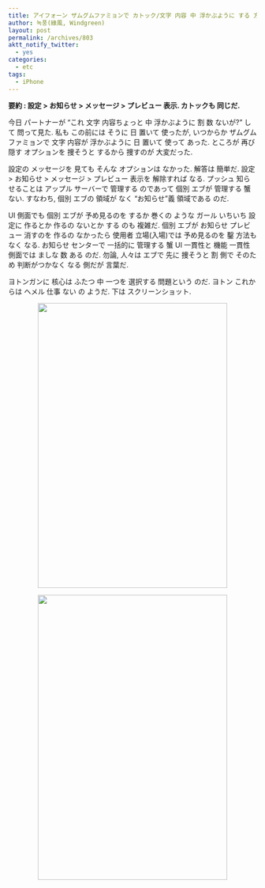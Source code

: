 ```yaml
---
title: アイフォーン ザムグムファミョンで カトック/文字 内容 中 浮かぶように する 方法
author: 녹풍(綠風, Windgreen)
layout: post
permalink: /archives/803
aktt_notify_twitter:
  - yes
categories:
  - etc
tags:
  - iPhone
---
```

**要約 : 設定 > お知らせ > メッセージ > プレビュー 表示. カトックも 同じだ.**

今日 パートナーが &#8220;これ 文字 内容ちょっと 中 浮かぶように 割 数 ないが?&#8221; して 問って見た. 私も この前には そうに 日 置いて 使ったが, いつからか ザムグムファミョンで 文字 内容が 浮かぶように 日 置いて 使って あった. ところが 再び 隠す オプションを 捜そうと するから 捜すのが 大変だった.

設定の メッセージを 見ても そんな オプションは なかった. 解答は 簡単だ. 設定 > お知らせ > メッセージ > プレビュー 表示を 解除すれば なる. プッシュ 知らせることは アップル サーバーで 管理する のであって 個別 エブが 管理する 蟹 ない. すなわち, 個別 エブの 領域が なく &#8220;お知らせ&#8221;義 領域である のだ.

UI 側面でも 個別 エブが 予め見るのを するか 巻くの ような ガール いちいち 設定に 作るとか 作るの ないとか する のも 複雑だ. 個別 エブが お知らせ プレビュー 消すのを 作るの なかったら 使用者 立場(入場)では 予め見るのを 鑿 方法も なく なる. お知らせ センターで 一括的に 管理する 蟹 UI 一貫性と 機能 一貫性 側面では ましな 数 ある のだ. 勿論, 人々は エブで 先に 捜そうと 割 側で そのため 判断がつかなく なる 側だが 言葉だ.

ヨトンガンに 核心は ふたつ 中 一つを 選択する 問題という のだ. ヨトン これからは ヘメル 仕事 ない の ようだ. 下は スクリーンショット.

<p style="text-align: center;">
  <img class="aligncenter" src="https://dl.dropbox.com/u/15546257/blog/mytory/iphone-alert-message-preview-1.png" alt="" height="576" width="384" />
</p>

<p style="text-align: center;">
  <img class="aligncenter" src="https://dl.dropbox.com/u/15546257/blog/mytory/iphone-alert-message-preview-2.png" alt="" height="576" width="384" />
</p>